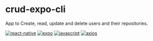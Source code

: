 # crud-expo-cli
App to Create, read, update and delete users and their repositories.

[![react-native](https://img.shields.io/badge/React_Native-585858.svg?style=for-the-badge&logo=React)](https://github.com/AshileySabah/crud-expo-cli)
[![expo](https://img.shields.io/badge/Expo_CLI-585858.svg?style=for-the-badge&logo=Expo)](https://github.com/AshileySabah/crud-expo-cli)
[![javascript](https://img.shields.io/badge/JavaScript-585858.svg?style=for-the-badge&logo=Javascript)](https://github.com/AshileySabah/crud-expo-cli)
[![axios](https://img.shields.io/badge/Axios-585858.svg?style=for-the-badge&logo=Axios)](https://github.com/AshileySabah/crud-expo-cli)
